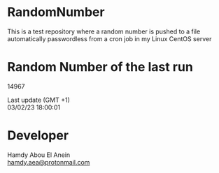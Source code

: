 # RandomNumber    
This is a test repository where a random number is pushed to a file automatically passwordless from a cron job in my Linux CentOS server    
# Random Number of the last run   
14967
      
Last update (GMT +1)    
03/02/23 18:00:01
# Developer    
Hamdy Abou El Anein   
hamdy.aea@protonmail.com
